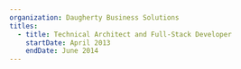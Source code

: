 ```yaml
---
organization: Daugherty Business Solutions
titles:
  - title: Technical Architect and Full-Stack Developer
    startDate: April 2013
    endDate: June 2014
---
```

